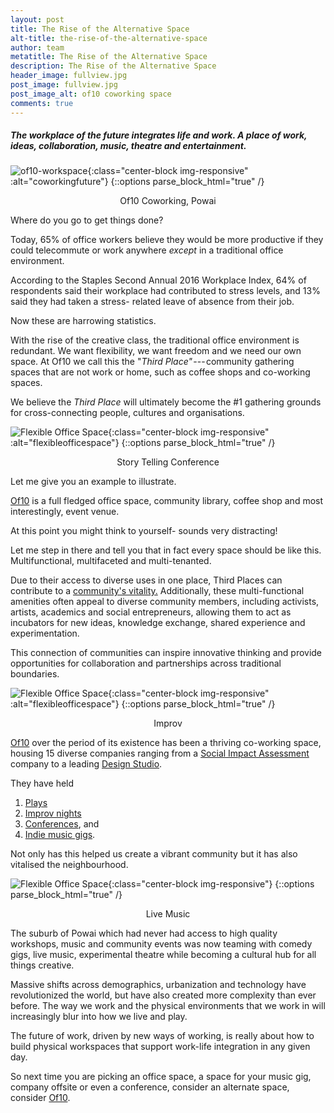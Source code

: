 ```yaml
---
layout: post
title: The Rise of the Alternative Space
alt-title: the-rise-of-the-alternative-space
author: team
metatitle: The Rise of the Alternative Space
description: The Rise of the Alternative Space
header_image: fullview.jpg
post_image: fullview.jpg
post_image_alt: of10 coworking space
comments: true
---
```


##### The workplace of the future integrates life and work. A place of work, ideas, collaboration, music, theatre and entertainment.

![of10-workspace](https://cdn-images-1.medium.com/max/640/1*lwIcDYXf2YUOjDPT6D0MHA.jpeg){:class="center-block img-responsive" :alt="coworkingfuture"}
{::options parse_block_html="true" /}
<p style="text-align: center;">Of10 Coworking, Powai</p>

Where do you go to get things done?

Today, 65% of office workers believe they would be more productive if they could telecommute or work anywhere *except* in a traditional office environment.

According to the Staples Second Annual 2016 Workplace Index, 64% of respondents said their workplace had contributed to stress levels, and 13% said they had taken a stress- related leave of absence from their job.

Now these are harrowing statistics.

With the rise of the creative class, the traditional office environment is redundant. We want flexibility, we want freedom and we need our own space. At Of10 we call this the "*Third Place"* --- community gathering spaces that are not work or home, such as coffee shops and co-working spaces.

We believe the *Third Place* will ultimately become the #1 gathering grounds for cross-connecting people, cultures and organisations.

![Flexible Office Space](https://cdn-images-1.medium.com/max/640/1*i21jNicnC3pkozFaJ_Zk-g.jpeg){:class="center-block img-responsive" :alt="flexibleofficespace"}
{::options parse_block_html="true" /}
<p style="text-align: center;">Story Telling Conference</p>

Let me give you an example to illustrate.

[Of10](http://www.of10.in) is a full fledged office space, community library, coffee shop and most interestingly, event venue.

At this point you might think to yourself- sounds very distracting!

Let me step in there and tell you that in fact every space should be like this. Multifunctional, multifaceted and multi-tenanted.

Due to their access to diverse uses in one place, Third Places can contribute to a [community's vitality.](http://crcresearch.org/vitality/vitality) Additionally, these multi-functional amenities often appeal to diverse community members, including activists, artists, academics and social entrepreneurs, allowing them to act as incubators for new ideas, knowledge exchange, shared experience and experimentation.

This connection of communities can inspire innovative thinking and provide opportunities for collaboration and partnerships across traditional boundaries.

![Flexible Office Space](https://cdn-images-1.medium.com/max/640/1*2Hpr2NDYD97JRGwysFlvUw.jpeg){:class="center-block img-responsive" :alt="flexibleofficespace"}
{::options parse_block_html="true" /}
<p style="text-align: center;">Improv</p>

[Of10](http://www.of10.in) over the period of its existence has been a thriving co-working space, housing 15 diverse companies ranging from a [Social Impact Assessment](http://the4thwheel.com) company to a leading [Design Studio](http://zeuxinnovation.com).

They have held

1.  [Plays](https://www.facebook.com/events/494278954281115/)
2.  [Improv nights](https://www.facebook.com/events/2018587701751833/)
3.  [Conferences](https://www.facebook.com/events/306721846459325/), and
4.  [Indie music gigs](https://www.facebook.com/events/174086289830085/).

Not only has this helped us create a vibrant community but it has also vitalised the neighbourhood.

![Flexible Office Space](https://cdn-images-1.medium.com/max/640/1*zsjzzKGbxIQJcsDIMb4Kww.jpeg){:class="center-block img-responsive"}
{::options parse_block_html="true" /}
<p style="text-align: center;">Live Music</p>

The suburb of Powai which had never had access to high quality workshops, music and community events was now teaming with comedy gigs, live music, experimental theatre while becoming a cultural hub for all things creative.

Massive shifts across demographics, urbanization and technology have revolutionized the world, but have also created more complexity than ever before. The way we work and the physical environments that we work in will increasingly blur into how we live and play.

The future of work, driven by new ways of working, is really about how to build physical workspaces that support work-life integration in any given day.

So next time you are picking an office space, a space for your music gig, company offsite or even a conference, consider an alternate space, consider [Of10](http://www.of10.in).
